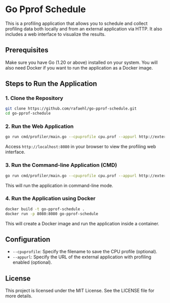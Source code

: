 # Go Pprof Schedule

This is a profiling application that allows you to schedule and collect profiling data both locally and from an external application via HTTP. It also includes a web interface to visualize the results.

## Prerequisites

Make sure you have Go (1.20 or above) installed on your system. You will also need Docker if you want to run the application as a Docker image.

## Steps to Run the Application

### 1. Clone the Repository

```bash
git clone https://github.com/rafaehl/go-pprof-schedule.git
cd go-pprof-schedule
```

### 2. Run the Web Application

```bash
go run cmd/profiler/main.go --cpuprofile cpu.prof --appurl http://external-app-url:port
```

Access `http://localhost:8080` in your browser to view the profiling web interface.

### 3. Run the Command-line Application (CMD)

```bash
go run cmd/profiler/main.go --cpuprofile cpu.prof --appurl http://external-app-url:port
```

This will run the application in command-line mode.

### 4. Run the Application using Docker

```bash
docker build -t go-pprof-schedule .
docker run -p 8080:8080 go-pprof-schedule
```

This will create a Docker image and run the application inside a container.

## Configuration

- `--cpuprofile`: Specify the filename to save the CPU profile (optional).
- `--appurl`: Specify the URL of the external application with profiling enabled (optional).

## License

This project is licensed under the MIT License. See the LICENSE file for more details.
